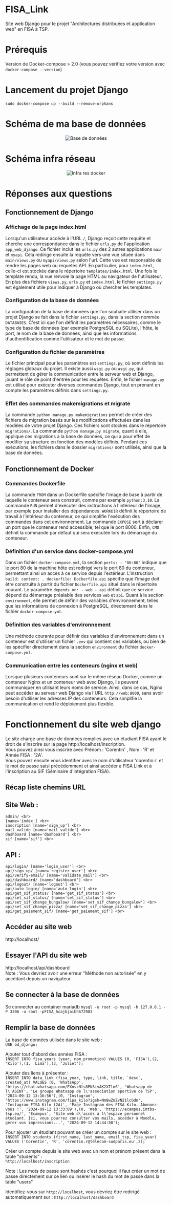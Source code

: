 # FISA_Link
Site web Django pour le projet "Architectures distribuées et application web" en FISA à TSP.

# Prérequis 
Version de Docker-compose > 2.0 (vous pouvez vérifiez votre version avec `docker-compose --version`)

# Lancement du projet Django
`sudo docker-compose up --build --remove-orphans`

# Schéma de ma base de données
<p align="center">
    <img src="https://github.com/Corentinrhr/FISA_Link/blob/main/BD/Sch%C3%A9ma_Relationnel_BD.png?raw=true" alt="Base de données">
</p>

# Schéma infra réseau
<p align="center">
    <img src="https://github.com/Corentinrhr/FISA_Link/blob/main/schema_infra_reseau.png?raw=true" alt="Infra res docker">
</p>

# Réponses aux questions

## Fonctionnement de Django

### Affichage de la page index.html
Lorsqu'un utilisateur accède à l'URL `/`, Django reçoit cette requête et cherche une correspondance dans le fichier `urls.py` de l'application `app_web_django`. Ce fichier inclut les `urls.py` des 2 autres applications `main` et `myapi`. Cela redirige ensuite la requête vers une vue située dans `main/views.py` ou `myapi/views.py` selon l'url. Cette vue est responsable de rendre les pages web ou requetes API. En particulier, pour `index.html`, celle-ci est stockée dans le répertoire `templates/index.html`. Une fois le template rendu, la vue renvoie la page HTML au navigateur de l'utilisateur. En plus des fichiers `views.py`, `urls.py` et `index.html`, le fichier `settings.py` est également utile pour indiquer à Django où chercher les templates.

### Configuration de la base de données
La configuration de la base de données que l'on souhaite utiliser dans un projet Django se fait dans le fichier `settings.py`, dans la section nommée `DATABASES`. C'est ici que l'on définit les paramètres nécessaires, comme le type de base de données (par exemple PostgreSQL ou SQLite), l'hôte, le port, le nom de la base de données, ainsi que les informations d'authentification comme l'utilisateur et le mot de passe.

### Configuration du fichier de paramètres
Le fichier principal pour les paramètres est `settings.py`, où sont définis les réglages globaux du projet. Il existe aussi `wsgi.py` ou `asgi.py`, qui permettent de gérer la communication entre le serveur web et Django, jouant le rôle de point d'entrée pour les requêtes. Enfin, le fichier `manage.py` est utilisé pour exécuter diverses commandes Django, tout en prenant en compte les paramètres définis dans `settings.py`.

### Effet des commandes makemigrations et migrate
La commande `python manage.py makemigrations` permet de créer des fichiers de migration basés sur les modifications effectuées dans les modèles de votre projet Django. Ces fichiers sont stockés dans le répertoire `migrations/`. La commande `python manage.py migrate`, quant à elle, applique ces migrations à la base de données, ce qui a pour effet de modifier sa structure en fonction des modèles définis. Pendant ces exécutions, les fichiers dans le dossier `migrations/` sont utilisés, ainsi que la base de données.

## Fonctionnement de Docker

### Commandes Dockerfile
La commande `FROM` dans un Dockerfile spécifie l'image de base à partir de laquelle le conteneur sera construit, comme par exemple `python:3.10`. La commande `RUN` permet d'exécuter des instructions à l'intérieur de l'image, par exemple pour installer des dépendances. `WORKDIR` définit le répertoire de travail à l'intérieur du conteneur, ce qui simplifie l'exécution des commandes dans cet environnement. La commande `EXPOSE` sert à déclarer un port que le conteneur rend accessible, tel que le port 8000. Enfin, `CMD` définit la commande par défaut qui sera exécutée lors du démarrage du conteneur.

### Définition d'un service dans docker-compose.yml
Dans un fichier `docker-compose.yml`, la section `ports: - "80:80"` indique que le port 80 de la machine hôte est redirigé vers le port 80 du conteneur, permettant ainsi un accès à ce service depuis l'extérieur. L'instruction `build: context: . dockerfile: Dockerfile.api` spécifie que l'image doit être construite à partir du fichier `Dockerfile.api` situé dans le répertoire courant. Le paramètre `depends_on: - web - api` définit que ce service dépend du démarrage préalable des services `web` et `api`. Quant à la section `environment`, elle permet de définir des variables d'environnement, telles que les informations de connexion à PostgreSQL, directement dans le fichier `docker-compose.yml`.

### Définition des variables d'environnement
Une méthode courante pour définir des variables d'environnement dans un conteneur est d'utiliser un fichier `.env` qui contient ces variables, ou bien de les spécifier directement dans la section `environment` du fichier `docker-compose.yml`.

### Communication entre les conteneurs (nginx et web)
Lorsque plusieurs conteneurs sont sur le même réseau Docker, comme un conteneur Nginx et un conteneur web avec Django, ils peuvent communiquer en utilisant leurs noms de service. Ainsi, dans ce cas, Nginx peut accéder au serveur web Django via l'URL `http://web:8000`, sans avoir besoin d'utiliser les adresses IP des conteneurs. Cela simplifie la communication et rend le déploiement plus flexible.

# Fonctionnement du site web django
Le site charge une base de données remplies avec un étudiant FISA ayant le droit de s'inscrire sur la page http://localhost/inscription.  <br>
Vous pouvez ainsi vous inscrire avec Prénom : 'Corentin' , Nom : 'R' et Année FISA : '2A'.  <br>
Vous pouvez ensuite vous identifier avec le nom d'utilisateur 'corentin.r' et le mot de passe saisi précédemment et ainsi accéder à FISA Link et à l'inscription au SIF (Séminaire d'intégration FISA).

## Récap liste chemins URL 
## Site Web : <br>
    admin/ <br>
    [name='index'] <br>
    inscription [name='sign_up'] <br>
    mail_valide [name='mail_valide'] <br>
    dashboard [name='dashboard'] <br>
    sif [name='sif'] <br>
## API : <br>
    api/login/ [name='login_user'] <br>
    api/sign_up/ [name='register_user'] <br>
    api/verify-email/ [name='validate_mail'] <br>
    api/dashboard/ [name='dashboard'] <br>
    api/logout/ [name='logout'] <br>
    api/auto_login/ [name='auto_login'] <br>
    api/get_sif_status/ [name='get_sif_status'] <br>
    api/set_sif_status/ [name='set_sif_status'] <br>
    api/set_sif_change_bungalow/ [name='set_sif_change_bungalow'] <br>
    api/set_sif_change_pizza/ [name='set_sif_change_pizza'] <br>
    api/get_paiement_sif/ [name='get_paiement_sif'] <br>

## Accéder au site web 
http://localhost/

## Essayer l'API du site web
http://localhost/api/dashboard <br>
Note : Vous devriez avoir une erreur "Méthode non autorisée" en y accédant depuis un navigateur.

## Se connecter à la base de données
Se connecter au container mariadb
`mysql -u root -p mysql -h 127.0.0.1 -P 3306 -u root -pFISA_hcajbjaibh672983`

## Remplir la base de données
La base de données utilisée dans le site web : <br>
`USE bd_django;`

Ajouter tout d'abord des années FISA : <br>
`INSERT INTO fisa_years (year, nom_promotion) VALUES (0, 'FISA'),(2, 'Kilo'),(1, 'Lima'),(3, 'Juliet');`

Ajouter des liens à présenter : <br>
```INSERT INTO data_link (fisa_year, type, link, title, `desc`, created_at) VALUES (0, 'WhatsApp', 'https://chat.whatsapp.com/EXnszNls8PN3ivAK2XTlmS', 'Whatsapp de l\'ASINT', 'Le groupe Whatsapp de l\'association sportive de TSP', '2024-09-12 13:16:56'),(0, 'Instagram', 'https://www.instagram.com/fipa_kilo?igsh=Nm8wZmZvN21lcGdn', 'Instagram FISA Kilo (2A)', 'Page Instagram des FISA Kilo. Abonnez-vous !', '2024-09-12 13:33:09'),(0, 'Web', 'https://ecampus.imtbs-tsp.eu/', 'Ecampus', 'Site web d\'accès à l\'espace personnel étudiant. Ici, vous pourrez consulter vos mails, accéder à Moodle, gérer vos impressions...', '2024-09-12 14:44:50'); ```

Pour ajouter un étudiant pouvant se créer un compte sur le site web : <br>
`INSERT INTO students (first_name, last_name, email_tsp, fisa_year) VALUES ('Corentin', 'R', 'corentin.r@telecom-sudparis.eu',2);`

Créer un compte depuis le site web avec un nom et prénom présent dans la table "students" : <br>
`http://localhost/inscription`

Note : Les mots de passe sont hashés c'est pourquoi il faut créer un mot de passe directement sur ce lien ou insérer le hash du mot de passe dans la table "users"

Identifiez-vous sur `http://localhost`, vous devriez être redirigé automatiquement sur : `http://localhost/dashboard`
